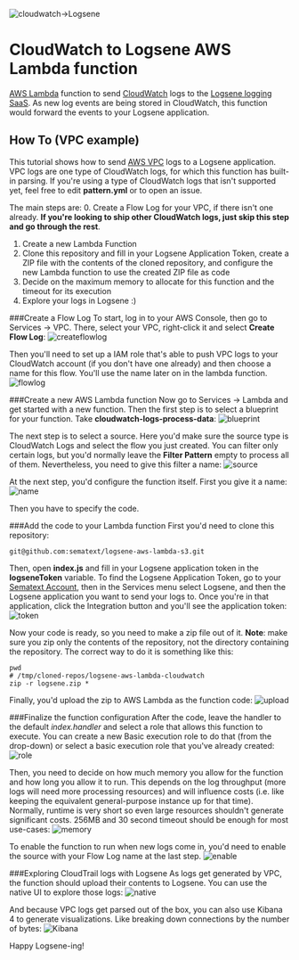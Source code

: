 ![cloudwatch->Logsene](https://sematext.com/wp-content/uploads/2016/03/aws-cloudwatch.png)
# CloudWatch to Logsene AWS Lambda function
[AWS Lambda](https://aws.amazon.com/documentation/lambda/) function to send [CloudWatch](https://www.amazonaws.cn/en/cloudwatch/) logs to the [Logsene logging SaaS](https://sematext.com/logsene). As new log events are being stored in CloudWatch, this function would forward the events to your Logsene application.

## How To (VPC example)
This tutorial shows how to send [AWS VPC](https://aws.amazon.com/vpc/) logs to a Logsene application. VPC logs are one type of CloudWatch logs, for which this function has built-in parsing. If you're using a type of CloudWatch logs that isn't supported yet, feel free to edit **pattern.yml** or to open an issue.

The main steps are:
 0. Create a Flow Log for your VPC, if there isn't one already. **If you're looking to ship other CloudWatch logs, just skip this step and go through the rest**.
 1. Create a new Lambda Function
 2. Clone this repository and fill in your Logsene Application Token, create a ZIP file with the contents of the cloned repository, and configure the new Lambda function to use the created ZIP file as code
 3. Decide on the maximum memory to allocate for this function and the timeout for its execution
 4. Explore your logs in Logsene :)

###Create a Flow Log
To start, log in to your AWS Console, then go to Services -> VPC. There, select your VPC, right-click it and select **Create Flow Log**:
![createflowlog](https://raw.githubusercontent.com/sematext/logsene-aws-lambda-cloudwatch/master/img/createflowlog.png)

Then you'll need to set up a IAM role that's able to push VPC logs to your CloudWatch account (if you don't have one already) and then choose a name for this flow. You'll use the name later on in the lambda function.
![flowlog](https://raw.githubusercontent.com/sematext/logsene-aws-lambda-cloudwatch/master/img/flowlog.png)

###Create a new AWS Lambda function
Now go to Services -> Lambda and get started with a new function. Then the first step is to select a blueprint for your function. Take **cloudwatch-logs-process-data**:
![blueprint](https://raw.githubusercontent.com/sematext/logsene-aws-lambda-cloudwatch/master/img/blueprint.png)

The next step is to select a source. Here you'd make sure the source type is CloudWatch Logs and select the flow you just created. You can filter only certain logs, but you'd normally leave the **Filter Pattern** empty to process all of them. Nevertheless, you need to give this filter a name:
![source](https://raw.githubusercontent.com/sematext/logsene-aws-lambda-cloudwatch/master/img/source.png)

At the next step, you'd configure the function itself. First you give it a name:
![name](https://raw.githubusercontent.com/sematext/logsene-aws-lambda-cloudwatch/master/img/name.png)

Then you have to specify the code.

###Add the code to your Lambda function
First you'd need to clone this repository:

    git@github.com:sematext/logsene-aws-lambda-s3.git

Then, open **index.js** and fill in your Logsene application token in the **logseneToken** variable. To find the Logsene Application Token, go to your [Sematext Account](https://apps.sematext.com), then in the Services menu select Logsene, and then the Logsene application you want to send your logs to. Once you're in that application, click the Integration button and you'll see the application token:
![token](https://raw.githubusercontent.com/sematext/logsene-aws-lambda-cloudwatch/master/img/token.png)

Now your code is ready, so you need to make a zip file out of it. **Note**: make sure you zip only the contents of the repository, not the directory containing the repository. The correct way to do it is something like this:

    pwd
    # /tmp/cloned-repos/logsene-aws-lambda-cloudwatch
    zip -r logsene.zip *

Finally, you'd upload the zip to AWS Lambda as the function code:
![upload](https://raw.githubusercontent.com/sematext/logsene-aws-lambda-cloudwatch/master/img/upload.png)

###Finalize the function configuration
After the code, leave the handler to the default *index.handler* and select a role that allows this function to execute. You can create a new Basic execution role to do that (from the drop-down) or select a basic execution role that you've already created:
![role](https://raw.githubusercontent.com/sematext/logsene-aws-lambda-cloudwatch/master/img/role.png)

Then, you need to decide on how much memory you allow for the function and how long you allow it to run. This depends on the log throughput (more logs will need more processing resources) and will influence costs (i.e. like keeping the equivalent general-purpose instance up for that time). Normally, runtime is very short so even large resources shouldn't generate significant costs. 256MB and 30 second timeout should be enough for most use-cases:
![memory](https://raw.githubusercontent.com/sematext/logsene-aws-lambda-cloudwatch/master/img/memory.png)

To enable the function to run when new logs come in, you'd need to enable the source with your Flow Log name at the last step.
![enable](https://raw.githubusercontent.com/sematext/logsene-aws-lambda-cloudwatch/master/img/enable.png)

###Exploring CloudTrail logs with Logsene
As logs get generated by VPC, the function should upload their contents to Logsene. You can use the native UI to explore those logs:
![native](https://raw.githubusercontent.com/sematext/logsene-aws-lambda-cloudwatch/master/img/native.png)

And because VPC logs get parsed out of the box, you can also use Kibana 4 to generate visualizations. Like breaking down connections by the number of bytes:
![Kibana](https://raw.githubusercontent.com/sematext/logsene-aws-lambda-cloudwatch/master/img/kibana.png)

Happy Logsene-ing!

